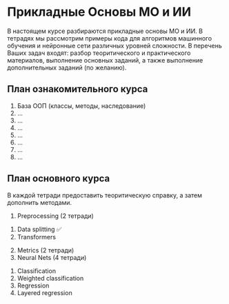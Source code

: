 # Прикладные Основы МО и ИИ

В настоящем курсе разбираются прикладные основы МО и ИИ. В тетрадях мы 
рассмотрим примеры кода для алгоритмов машинного обучения и нейронные сети 
различных уровней сложности. В перечень Ваших задач входят: разбор 
теоритического и практического материалов, выполнение основных заданий, а также 
выполнение дополнительных заданий (по желанию).

## План ознакомительного курса

1. База ООП (классы, методы, наследование)
2. ...
3. ...
4. ...
5. ...
6. ...
7. ...
8. ...

## План основного курса

В каждой тетради предоставить теоритическую справку, а затем дополнить методами.

1. Preprocessing (2 тетради)
  1) Data splitting ✅
  2) Transformers 
2. Metrics (2 тетради)
3. Neural Nets (4 тетради)
  1) Classification
  2) Weighted classification
  3) Regression
  4) Layered regression
